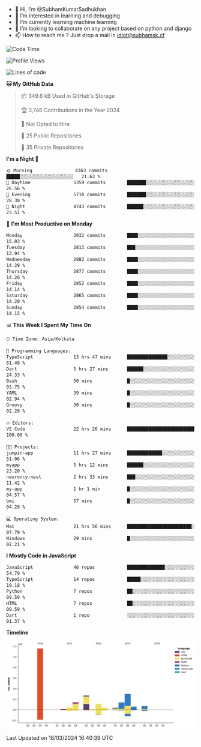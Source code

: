 - 👋 Hi, I’m @SubhamKumarSadhukhan
- 👀 I’m interested in learning and debugging
- 🌱 I’m currently learning machine learning
- 💞️ I’m looking to collaborate on any project based on python and django
- 📫 How to reach me ?
      Just drop a mail in idiot@subhamsk.cf

<!---
SubhamKumarSadhukhan/SubhamKumarSadhukhan is a ✨ special ✨ repository because its `README.md` (this file) appears on your GitHub profile.
You can click the Preview link to take a look at your changes.
--->


<!--START_SECTION:waka-->
![Code Time](http://img.shields.io/badge/Code%20Time-2%2C012%20hrs%209%20mins-blue)

![Profile Views](http://img.shields.io/badge/Profile%20Views-1-blue)

![Lines of code](https://img.shields.io/badge/From%20Hello%20World%20I%27ve%20Written-2.4%20million%20lines%20of%20code-blue)

**🐱 My GitHub Data** 

> 📦 349.6 kB Used in GitHub's Storage 
 > 
> 🏆 3,746 Contributions in the Year 2024
 > 
> 🚫 Not Opted to Hire
 > 
> 📜 25 Public Repositories 
 > 
> 🔑 35 Private Repositories 
 > 
**I'm a Night 🦉** 

```text
🌞 Morning                4363 commits        █████░░░░░░░░░░░░░░░░░░░░   21.63 % 
🌆 Daytime                5359 commits        ███████░░░░░░░░░░░░░░░░░░   26.56 % 
🌃 Evening                5710 commits        ███████░░░░░░░░░░░░░░░░░░   28.30 % 
🌙 Night                  4743 commits        ██████░░░░░░░░░░░░░░░░░░░   23.51 % 
```
📅 **I'm Most Productive on Monday** 

```text
Monday                   3032 commits        ████░░░░░░░░░░░░░░░░░░░░░   15.03 % 
Tuesday                  2813 commits        ███░░░░░░░░░░░░░░░░░░░░░░   13.94 % 
Wednesday                2882 commits        ████░░░░░░░░░░░░░░░░░░░░░   14.29 % 
Thursday                 2877 commits        ████░░░░░░░░░░░░░░░░░░░░░   14.26 % 
Friday                   2852 commits        ████░░░░░░░░░░░░░░░░░░░░░   14.14 % 
Saturday                 2865 commits        ████░░░░░░░░░░░░░░░░░░░░░   14.20 % 
Sunday                   2854 commits        ████░░░░░░░░░░░░░░░░░░░░░   14.15 % 
```


📊 **This Week I Spent My Time On** 

```text
🕑︎ Time Zone: Asia/Kolkata

💬 Programming Languages: 
TypeScript               13 hrs 47 mins      ███████████████░░░░░░░░░░   61.49 % 
Dart                     5 hrs 27 mins       ██████░░░░░░░░░░░░░░░░░░░   24.33 % 
Bash                     50 mins             █░░░░░░░░░░░░░░░░░░░░░░░░   03.75 % 
YAML                     39 mins             █░░░░░░░░░░░░░░░░░░░░░░░░   02.94 % 
Groovy                   30 mins             █░░░░░░░░░░░░░░░░░░░░░░░░   02.29 % 

🔥 Editors: 
VS Code                  22 hrs 26 mins      █████████████████████████   100.00 % 

🐱‍💻 Projects: 
jumpin-app               11 hrs 27 mins      █████████████░░░░░░░░░░░░   51.06 % 
myapp                    5 hrs 12 mins       ██████░░░░░░░░░░░░░░░░░░░   23.20 % 
neuroncy-nest            2 hrs 33 mins       ███░░░░░░░░░░░░░░░░░░░░░░   11.42 % 
my-app                   1 hr 1 min          █░░░░░░░░░░░░░░░░░░░░░░░░   04.57 % 
bmi                      57 mins             █░░░░░░░░░░░░░░░░░░░░░░░░   04.29 % 

💻 Operating System: 
Mac                      21 hrs 56 mins      ████████████████████████░   97.79 % 
Windows                  29 mins             █░░░░░░░░░░░░░░░░░░░░░░░░   02.21 % 
```

**I Mostly Code in JavaScript** 

```text
JavaScript               40 repos            ██████████████░░░░░░░░░░░   54.79 % 
TypeScript               14 repos            █████░░░░░░░░░░░░░░░░░░░░   19.18 % 
Python                   7 repos             ██░░░░░░░░░░░░░░░░░░░░░░░   09.59 % 
HTML                     7 repos             ██░░░░░░░░░░░░░░░░░░░░░░░   09.59 % 
Dart                     1 repo              ░░░░░░░░░░░░░░░░░░░░░░░░░   01.37 % 
```



**Timeline**

![Lines of Code chart](https://raw.githubusercontent.com/SubhamKumarSadhukhan/SubhamKumarSadhukhan/main/assets/bar_graph.png)


 Last Updated on 18/03/2024 16:40:39 UTC
<!--END_SECTION:waka-->

